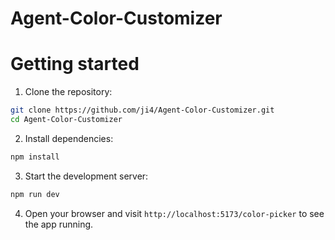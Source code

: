 # Agent-Color-Customizer
 
# Getting started

1. Clone the repository:
```bash
git clone https://github.com/ji4/Agent-Color-Customizer.git
cd Agent-Color-Customizer
```

2. Install dependencies:
```bash
npm install
```

3. Start the development server:
```bash
npm run dev
```

4. Open your browser and visit `http://localhost:5173/color-picker` to see the app running.